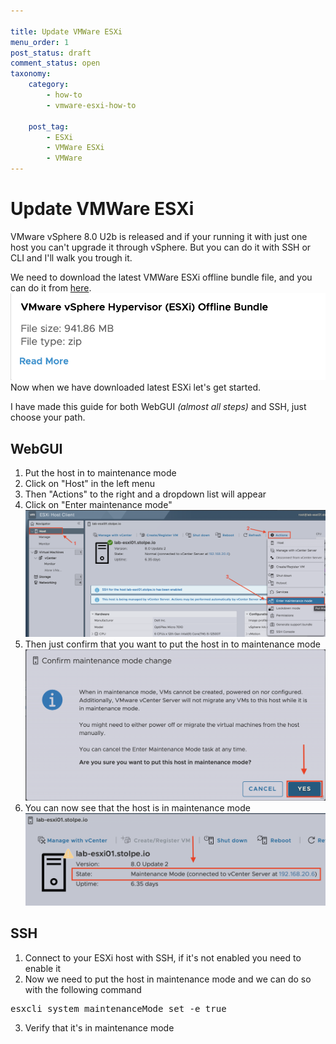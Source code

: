 ```yaml
---

title: Update VMWare ESXi
menu_order: 1
post_status: draft
comment_status: open
taxonomy:
    category:
        - how-to
        - vmware-esxi-how-to

    post_tag:
        - ESXi
        - VMWare ESXi
        - VMWare
---
```


# Update VMWare ESXi  
VMware vSphere 8.0 U2b is released and if your running it with just one host you can't upgrade it through vSphere. But you can do it with SSH or CLI and I'll walk you trough it.
  
We need to download the latest VMWare ESXi offline bundle file, and you can do it from [here](https://customerconnect.vmware.com/downloads/details?downloadGroup=ESXI80U2B&productId=1345).  
![01](/_images/how-to/vmware-esxi/update-esxi/01_update_esxi.png)  
Now when we have downloaded latest ESXi let's get started.
  
I have made this guide for both WebGUI _(almost all steps)_ and SSH, just choose your path.

## WebGUI
1. Put the host in to maintenance mode
  1. Click on "Host" in the left menu
  2. Then "Actions" to the right and a dropdown list will appear
  3. Click on "Enter maintenance mode"
  ![01](/_images/how-to/vmware-esxi/update-esxi/01_update_esxi_webgui.png)
  4. Then just confirm that you want to put the host in to maintenance mode
  ![02](/_images/how-to/vmware-esxi/update-esxi/02_update_esxi_webgui.png)
  5. You can now see that the host is in maintenance mode
  ![03](/_images/how-to/vmware-esxi/update-esxi/03_update_esxi_webgui.png)



## SSH
1. Connect to your ESXi host with SSH, if it's not enabled you need to enable it
2. Now we need to put the host in maintenance mode and we can do so with the following command
<!-- wp:enlighter/codeblock {"language":"powershell"} -->
<pre class="EnlighterJSRAW" data-enlighter-language="powershell" data-enlighter-theme="" data-enlighter-highlight="" data-enlighter-linenumbers="" data-enlighter-lineoffset="" data-enlighter-title="" data-enlighter-group="">
esxcli system maintenanceMode set -e true
</pre>
<!-- /wp:enlighter/codeblock -->
3. Verify that it's in maintenance mode